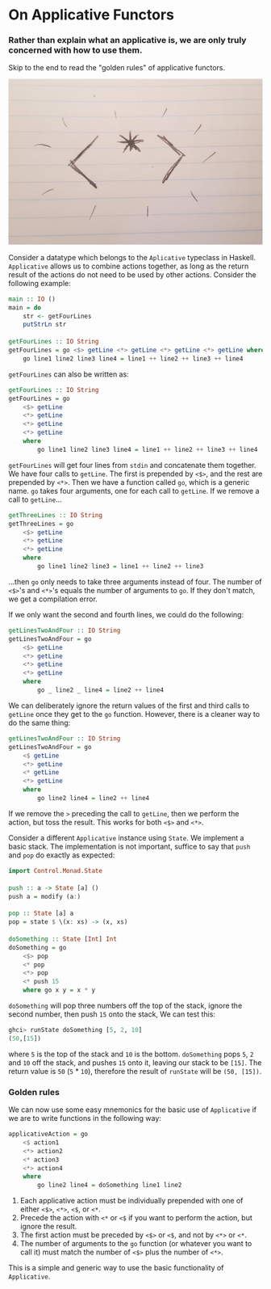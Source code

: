 # On Applicative Functors

### Rather than explain what an applicative is, we are only truly concerned with how to use them.

Skip to the end to read the "golden rules" of applicative functors. 

![A mysterious symbol appears.](img/on_applicative.jpg)

Consider a datatype which belongs to the `Aplicative` typeclass in Haskell. `Applicative` allows us to combine actions together, as long as the return result of the actions do not need to be used by other actions. Consider the following example:

```haskell
main :: IO ()
main = do
    str <- getFourLines
    putStrLn str

getFourLines :: IO String
getFourLines = go <$> getLine <*> getLine <*> getLine <*> getLine where
    go line1 line2 line3 line4 = line1 ++ line2 ++ line3 ++ line4
```

 `getFourLines` can also be written as:

```haskell
getFourLines :: IO String
getFourLines = go
    <$> getLine
    <*> getLine
    <*> getLine
    <*> getLine
    where
        go line1 line2 line3 line4 = line1 ++ line2 ++ line3 ++ line4
```

`getFourLines` will get four lines from `stdin` and concatenate them together. We have four calls to `getLine`. The first is prepended by `<$>`, and the rest are prepended by `<*>`. Then we have a function called `go`, which is a generic name. `go` takes four arguments, one for each call to `getLine`. If we remove a call to `getLine`...

```haskell
getThreeLines :: IO String
getThreeLines = go 
    <$> getLine 
    <*> getLine 
    <*> getLine 
    where
        go line1 line2 line3 = line1 ++ line2 ++ line3
```

...then `go` only needs to take three arguments instead of four. The number of `<$>`'s and `<*>`'s equals the number of arguments to `go`. If they don't match, we get a compilation error.

If we only want the second and fourth lines, we could do the following:

```haskell
getLinesTwoAndFour :: IO String
getLinesTwoAndFour = go
    <$> getLine
    <*> getLine
    <*> getLine
    <*> getLine
    where
        go _ line2 _ line4 = line2 ++ line4
```

We can deliberately ignore the return values of the first and third calls to `getLine` once they get to the `go` function. However, there is a cleaner way to do the same thing:

```haskell
getLinesTwoAndFour :: IO String
getLinesTwoAndFour = go
    <$ getLine
    <*> getLine
    <* getLine
    <*> getLine
    where
        go line2 line4 = line2 ++ line4
```

If we remove the `>` preceding the call to `getLine`, then we perform the action, but toss the result. This works for both `<$>` and `<*>`.

Consider a different `Applicative` instance using `State`. We implement a basic stack. The implementation is not important, suffice to say that `push` and `pop` do exactly as expected:

```haskell
import Control.Monad.State

push :: a -> State [a] ()
push a = modify (a:)

pop :: State [a] a
pop = state $ \(x: xs) -> (x, xs)

doSomething :: State [Int] Int
doSomething = go
    <$> pop
    <* pop
    <*> pop
    <* push 15
    where go x y = x * y
```

`doSomething` will pop three numbers off the top of the stack, ignore the second number, then push `15` onto the stack, We can test this:

```haskell
ghci> runState doSomething [5, 2, 10]
(50,[15])
```

where `5` is the top of the stack and `10` is the bottom. `doSomething` pops `5`, `2` and `10` off the stack, and pushes `15` onto it, leaving our stack to be `[15]`. The return value is `50` (`5` * `10`), therefore the result of `runState` will be `(50, [15])`.

### Golden rules

We can now use some easy mnemonics for the basic use of `Applicative` if we are to write functions in the following way:

```haskell
applicativeAction = go
    <$ action1
    <*> action2
    <* action3
    <*> action4
    where
        go line2 line4 = doSomething line1 line2
```

1. Each applicative action must be individually prepended with one of either `<$>`, `<*>`, `<$`, or `<*`.
2. Precede the action with `<*` or `<$` if you want to perform the action, but ignore the result.
3. The first action must be preceded by `<$>` or `<$`, and not by `<*>` or `<*`.
4. The number of arguments to the `go` function (or whatever you want to call it) must match the number of `<$>` plus the number of `<*>`.

This is a simple and generic way to use the basic functionality of `Applicative`.
